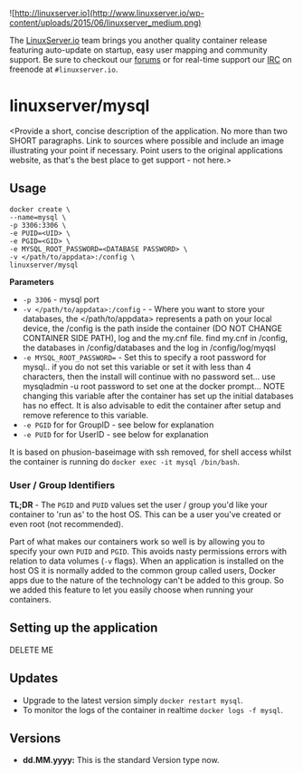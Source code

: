 ![http://linuxserver.io](http://www.linuxserver.io/wp-content/uploads/2015/06/linuxserver_medium.png)

The [LinuxServer.io](http://linuxserver.io) team brings you another quality container release featuring auto-update on startup, easy user mapping and community support. Be sure to checkout our [forums](http://forum.linuxserver.io) or for real-time support our [IRC](http://www.linuxserver.io/index.php/irc/) on freenode at `#linuxserver.io`.

# linuxserver/mysql

<Provide a short, concise description of the application. No more than two SHORT paragraphs. Link to sources where possible and include an image illustrating your point if necessary. Point users to the original applications website, as that's the best place to get support - not here.>

## Usage

```
docker create \
--name=mysql \
-p 3306:3306 \
-e PUID=<UID> \
-e PGID=<GID> \
-e MYSQL_ROOT_PASSWORD=<DATABASE PASSWORD> \
-v </path/to/appdata>:/config \
linuxserver/mysql
```

**Parameters**

* `-p 3306` - mysql port
* `-v </path/to/appdata>:/config` - - Where you want to store your databases, the </path/to/appdata> represents a path on your local device, the /config is the path inside the container (DO NOT CHANGE CONTAINER SIDE PATH), log and the my.cnf file. find my.cnf in /config, the databases in /config/databases and the log in /config/log/myqsl
* `-e MYSQL_ROOT_PASSWORD=` - Set this to specify a root password for mysql.. if you do not set this variable or set it with less than 4 characters, then the install will continue with no password set... use mysqladmin -u root password <PASSWORD> to set one at the docker prompt... NOTE changing this variable after the container has set up the initial databases has no effect. It is also advisable to edit the container after setup and remove reference to this variable.
* `-e PGID` for for GroupID - see below for explanation
* `-e PUID` for for UserID - see below for explanation

It is based on phusion-baseimage with ssh removed, for shell access whilst the container is running do `docker exec -it mysql /bin/bash`.

### User / Group Identifiers

**TL;DR** - The `PGID` and `PUID` values set the user / group you'd like your container to 'run as' to the host OS. This can be a user you've created or even root (not recommended).

Part of what makes our containers work so well is by allowing you to specify your own `PUID` and `PGID`. This avoids nasty permissions errors with relation to data volumes (`-v` flags). When an application is installed on the host OS it is normally added to the common group called users, Docker apps due to the nature of the technology can't be added to this group. So we added this feature to let you easily choose when running your containers.

## Setting up the application 

<Insert a basic user guide here to get a n00b up and running with the software inside the container.> DELETE ME


## Updates

* Upgrade to the latest version simply `docker restart mysql`.
* To monitor the logs of the container in realtime `docker logs -f mysql`.



## Versions

+ **dd.MM.yyyy:** This is the standard Version type now. 
